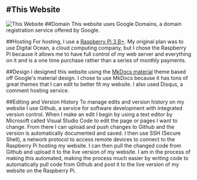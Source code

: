 #This Website
---
![This Website](/img/material.png)
##Domain
This website uses Google Domains, a domain registration service offered by Google.

##Hosting
For hosting, I use a [Raspberry Pi 3 B+](https://amzn.to/2PQSVmL "Raspberry Pi 3 B+").  My original plan was to use Digital Ocean, a cloud computing company, but I chose the Raspberry Pi because it allows me to have full control of my web server and everything on it and is a one time purchase rather than a series of monthly payments.

##Design
I designed this website using the [MkDocs material](https://squidfunk.github.io/mkdocs-material/) theme based off Google's material design.  I chose to use MkDocs because it has tons of great themes that I can edit to better fit my website.  I also used Disqus, a comment hosting service.

##Editing and Version History
To manage edits and version history on my website I use Github, a service for software development with integrated version control.  When I make an edit I begin by using a text editor by Microsoft called Visual Studio Code to edit the page or pages I want to change.  From there I can upload and push changes to Github and the version is automatically documented and saved.  I then use SSH (Secure Shell), a network protocol to access remote devices to connect to the Raspberry Pi hosting my website.  I can then pull the changed code from Github and upload it to the live version of my website.  I am in the process of making this automated, making the process much easier by writing code to automatically pull code from Github and post it to the live version of my website on the Raspberry Pi.

<!--<div id="amzn-assoc-ad-f7e9c181-005b-4bb6-9d54-7952d3c68cdb"></div><script async src="//z-na.amazon-adsystem.com/widgets/onejs?MarketPlace=US&adInstanceId=f7e9c181-005b-4bb6-9d54-7952d3c68cdb"></script>-->